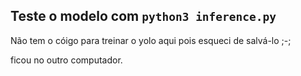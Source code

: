 ## Teste o modelo com `python3 inference.py`

Não tem o cóigo para treinar o yolo aqui pois esqueci de salvá-lo ;-;

ficou no outro computador.
